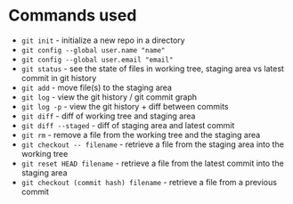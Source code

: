 # Commands used
- `git init` - initialize a new repo in a directory
- `git config --global user.name "name"`
- `git config --global user.email "email"`
- `git status` - see the state of files in working tree, staging area vs latest commit in git history
- `git add` - move file(s) to the staging area
- `git log` - view the git history / git commit graph
- `git log -p` - view the git history + diff between commits
- `git diff` - diff of working tree and staging area
- `git diff --staged` - diff of staging area and latest commit
- `git rm` - remove a file from the working tree and the staging area
- `git checkout -- filename` - retrieve a file from the staging area into the working tree
- `git reset HEAD filename` - retrieve a file from the latest commit into the staging area
- `git checkout (commit hash) filename` - retrieve a file from a previous commit
